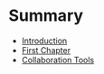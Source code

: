 # Summary

* [Introduction](README.md)
* [First Chapter](chapter1.md)
* [Collaboration Tools](collaboration_tools.md)


